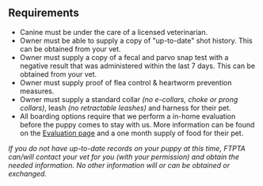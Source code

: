 ## Requirements
- Canine must be under the care of a licensed veterinarian.
- Owner must be able to supply a copy of "up-to-date" shot history. This can be obtained from your vet.
- Owner must supply a copy of a fecal and parvo snap test with a negative result that was administered within the last 7 days. This can be obtained from your vet.
- Owner must supply proof of flea control & heartworm prevention measures.
- Owner must supply a standard collar _(no e-collars, choke or prong collars)_, leash _(no retractable leashes)_ and harness for their pet.
- All boarding options require that we perform a in-home evaluation before the puppy comes to stay with us. More information can be found on the [Evaluation page](/services/evaluation "Evaluation") and a one month supply of food for their pet.

*If you do not have up-to-date records on your puppy at this time, FTPTA can/will contact your vet for you (with your permission) and obtain the needed information. No other information will or can be obtained or exchanged.*